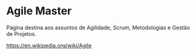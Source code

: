 # Agile Master

Página destina aos assuntos de Agilidade, Scrum, Metodologias e Gestão de Projetos.

https://en.wikipedia.org/wiki/Agile

